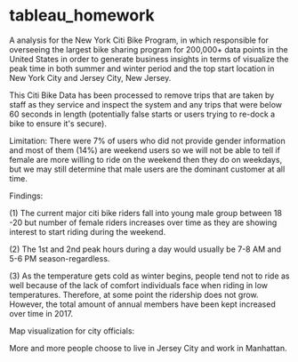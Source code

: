 # tableau_homework

A analysis for the New York Citi Bike Program, in which responsible for overseeing the largest bike sharing program for 200,000+ data points in the United States in order to generate business insights in terms of visualize the peak time in both summer and winter period and the top start location in New York City and Jersey City, New Jersey.

This Citi Bike Data has been processed to remove trips that are taken by staff as they service and inspect the system and any trips that were below 60 seconds in length (potentially false starts or users trying to re-dock a bike to ensure it's secure).

Limitation: There were 7% of users who did not provide gender information and most of them (14%) are weekend users so we will not be able to tell if female are more willing to ride on the weekend then they do on weekdays, but we may still determine that male users are the dominant customer at all time.

Findings:

(1) The current major citi bike riders fall into young male group between 18 -20 but number of female riders increases over time as they are showing interest to start riding during the weekend.

(2) The 1st and 2nd peak hours during a day would usually be 7-8 AM and 5-6 PM season-regardless.

(3) As the temperature gets cold as winter begins, people tend not to ride as well because of the lack of comfort individuals face when riding in low temperatures. Therefore, at some point the ridership does not grow. However, the total amount of annual members have been kept increased over time in 2017.

Map visualization for city officials:

More and more people choose to live in Jersey City and work in Manhattan.


























